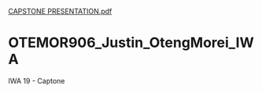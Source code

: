 [CAPSTONE PRESENTATION.pdf](https://github.com/Oteng29/OTEMOR906_BCL2302_Justin_OtengMorei_IWA/files/11407247/CAPSTONE.PRESENTATION.pdf)
# OTEMOR906_Justin_OtengMorei_IWA
IWA 19 - Captone

